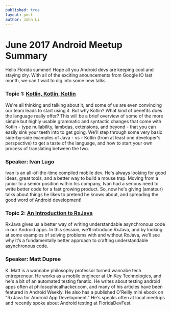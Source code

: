 ```yaml
---
published: true
layout: post
author: John Li
---
```

# June 2017 Android Meetup Summary

Hello Florida summer! Hope all you Android devs are keeping cool and staying dry.  With all of the exciting anouncements from Google IO last month, we can't wait to dig into some new talks.

### Topic 1: [Kotlin, Kotlin, Kotlin](https://www.youtube.com/watch?v=QzpquJ85pEU)
We're all thinking and talking about it, and some of us are even convincing our team leads to start using it. But why Kotlin? What kind of benefits does the language really offer? This will be a brief overview of some of the more simple but highly usable grammatic and syntactic changes that come with Kotlin - type nullability, lambdas, extensions, and beyond - that you can easily sink your teeth into to get going. We'll step through some very basic side-by-side examples of Java - vs - Kotlin (from at least one developer's perspective) to get a taste of the language, and how to start your own process of translating between the two.

### Speaker: Ivan Lugo

Ivan is an all-of-the-time compiled mobile dev. He's always looking for good ideas, great tools, and a better way to build a mouse trap. Moving from a junior to a senior position within his company, Ivan had a serious need to write better code for a fast growing product. So, now he's giving (amateur) talks about things he likes to pretend he knows about, and spreading the good word of Android development!

### Topic 2: [An Introduction to RxJava](https://www.youtube.com/watch?v=Nn_wYwUkLks)
RxJava gives us a better way of writing understandable asynchronous code in our Android apps. In this session, we’ll introduce RxJava, and by looking at some examples of solving problems with and without RxJava, we’ll see why it’s a fundamentally better approach to crafting understandable asynchronous code. 

### Speaker: Matt Dupree

K. Matt is a wannabe philosophy professor turned wannabe tech entrepreneur. He works as a mobile engineer at UniKey Technologies, and he's a bit of an automated testing fanatic. He writes about testing android apps often at philosophicalhacker.com, and many of his articles have been featured in Android Weekly. He also has a published O'Reilly mini ebook on "RxJava for Android App Development." He's speaks often at local meetups and recently spoke about Android testing at FloridaDevFest.
